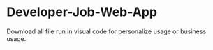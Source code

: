 # Developer-Job-Web-App
Download all file run in visual code for personalize usage or business usage.
